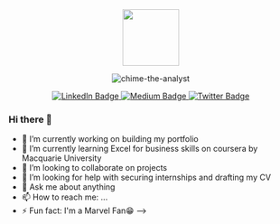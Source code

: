 <div id="header" align="center">
  <img src="https://media.giphy.com/media/M9gbBd9nbDrOTu1Mqx/giphy.gif" width="100"/>
</div>
<p align="center"> <img src="https://komarev.com/ghpvc/?username=chime-the-analyst&label=Profile%20views&color=0e75b6&style=flat" alt="chime-the-analyst" /> </p>
<div id="badges" align="center">
  <a href="https://www.linkedin.com/in/chimereze-iwuoha">
    <img src="https://img.shields.io/badge/LinkedIn-blue?style=for-the-badge&logo=linkedin&logoColor=white" alt="LinkedIn Badge"/>
  </a>
  <a href="https://medium.com/@iwuohachimereze">
    <img src="https://img.shields.io/badge/Medium-black?style=for-the-badge&logo=medium&logoColor=white" alt="Medium Badge"/>
  </a>
  <a href="https://twitter.com/ChimeXdata?t=Dme1Sy-0m1OSF5rX8h3D2w&s=09">
    <img src="https://img.shields.io/badge/Twitter-blue?style=for-the-badge&logo=twitter&logoColor=white" alt="Twitter Badge"/>
  </a>
</div>

### Hi there 👋
- 🔭 I’m currently working on building my portfolio
- 🌱 I’m currently learning Excel for business skills on coursera by Macquarie University
- 👯 I’m looking to collaborate on projects
- 🤔 I’m looking for help with securing internships and drafting my CV
- 💬 Ask me about anything
- 📫 How to reach me: ...
- ⚡ Fun fact: I'm a Marvel Fan😁
-->
